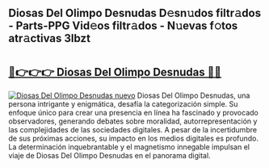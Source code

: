 ## Diosas Del Olimpo Desnudas D𝚎sn𝚞dos filtr𝚊dos - Parts-PPG Vid𝚎os filtr𝚊dos - N𝚞evas f𝚘tos atr𝚊ctivas 3lbzt

# <h2><a href="http://mb6hd5.tromn.icu/?c=Diosas+Del+Olimpo+Desnudas">🔗👉👉👉 Diosas Del Olimpo Desnudas 🔗🔗</a></h2>

[![Diosas Del Olimpo Desnudas nuevo](https://i.imgur.com/pEAQMta.gif)](http://mb6hd5.tromn.icu/?c=Diosas+Del+Olimpo+Desnudas)
Diosas Del Olimpo Desnudas, una persona intrigante y enigmática, desafía la categorización simple. Su enfoque único para crear una presencia en línea ha fascinado y provocado observadores, generando debates sobre moralidad, autorrepresentación y las complejidades de las sociedades digitales. A pesar de la incertidumbre de sus próximas acciones, su impacto en los medios digitales es profundo. La determinación inquebrantable y el magnetismo innegable impulsan el viaje de Diosas Del Olimpo Desnudas en el panorama digital.

